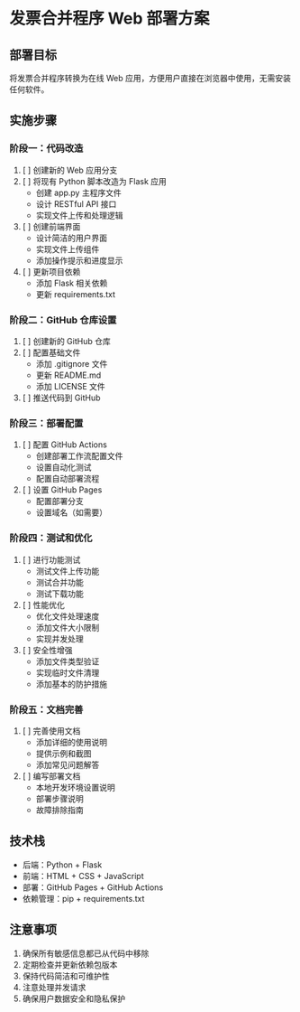 # 发票合并程序 Web 部署方案

## 部署目标
将发票合并程序转换为在线 Web 应用，方便用户直接在浏览器中使用，无需安装任何软件。

## 实施步骤

### 阶段一：代码改造
1. [ ] 创建新的 Web 应用分支
2. [ ] 将现有 Python 脚本改造为 Flask 应用
   - 创建 app.py 主程序文件
   - 设计 RESTful API 接口
   - 实现文件上传和处理逻辑
3. [ ] 创建前端界面
   - 设计简洁的用户界面
   - 实现文件上传组件
   - 添加操作提示和进度显示
4. [ ] 更新项目依赖
   - 添加 Flask 相关依赖
   - 更新 requirements.txt

### 阶段二：GitHub 仓库设置
1. [ ] 创建新的 GitHub 仓库
2. [ ] 配置基础文件
   - 添加 .gitignore 文件
   - 更新 README.md
   - 添加 LICENSE 文件
3. [ ] 推送代码到 GitHub

### 阶段三：部署配置
1. [ ] 配置 GitHub Actions
   - 创建部署工作流配置文件
   - 设置自动化测试
   - 配置自动部署流程
2. [ ] 设置 GitHub Pages
   - 配置部署分支
   - 设置域名（如需要）

### 阶段四：测试和优化
1. [ ] 进行功能测试
   - 测试文件上传功能
   - 测试合并功能
   - 测试下载功能
2. [ ] 性能优化
   - 优化文件处理速度
   - 添加文件大小限制
   - 实现并发处理
3. [ ] 安全性增强
   - 添加文件类型验证
   - 实现临时文件清理
   - 添加基本的防护措施

### 阶段五：文档完善
1. [ ] 完善使用文档
   - 添加详细的使用说明
   - 提供示例和截图
   - 添加常见问题解答
2. [ ] 编写部署文档
   - 本地开发环境设置说明
   - 部署步骤说明
   - 故障排除指南

## 技术栈
- 后端：Python + Flask
- 前端：HTML + CSS + JavaScript
- 部署：GitHub Pages + GitHub Actions
- 依赖管理：pip + requirements.txt

## 注意事项
1. 确保所有敏感信息都已从代码中移除
2. 定期检查并更新依赖包版本
3. 保持代码简洁和可维护性
4. 注意处理并发请求
5. 确保用户数据安全和隐私保护
